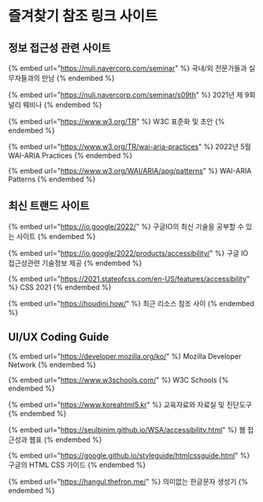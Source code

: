 # 즐겨찾기 참조 링크 사이트

## 정보 접근성 관련 사이트

{% embed url="https://nuli.navercorp.com/seminar" %}
국내/외 전문가들과 실무자들과의 만남
{% endembed %}

{% embed url="https://nuli.navercorp.com/seminar/s09th" %}
2021년 제 9회 널리 웨비나
{% endembed %}

{% embed url="https://www.w3.org/TR" %}
W3C 표준화 및 초안
{% endembed %}

{% embed url="https://www.w3.org/TR/wai-aria-practices" %}
2022년 5월 WAI-ARIA Practices
{% endembed %}

{% embed url="https://www.w3.org/WAI/ARIA/apg/patterns" %}
WAI-ARIA Patterns
{% endembed %}

## 최신 트랜드 사이트

{% embed url="https://io.google/2022/" %}
구글IO의 최신 기술을 공부할 수 있는 사이트
{% endembed %}

{% embed url="https://io.google/2022/products/accessibility/" %}
구글 IO 접근성관련 기술정보 제공
{% endembed %}

{% embed url="https://2021.stateofcss.com/en-US/features/accessibility" %}
CSS 2021
{% endembed %}

{% embed url="https://houdini.how/" %}
최근 리소스 참조 사이
{% endembed %}

## UI/UX Coding Guide

{% embed url="https://developer.mozilla.org/ko/" %}
Mozilla Developer Network
{% endembed %}

{% embed url="https://www.w3schools.com/" %}
W3C Schools
{% endembed %}

{% embed url="https://www.koreahtml5.kr" %}
교육자료와 자료실 및 진단도구
{% endembed %}

{% embed url="https://seulbinim.github.io/WSA/accessibility.html" %}
웹 접근성과 웹표
{% endembed %}

{% embed url="https://google.github.io/styleguide/htmlcssguide.html" %}
구글의 HTML CSS 가이드
{% endembed %}

{% embed url="https://hangul.thefron.me/" %}
의미없는 한글문자 생성기
{% endembed %}
